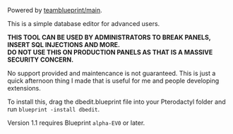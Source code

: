 Powered by [teamblueprint/main](https://github.com/teamblueprint/main).

This is a simple database editor for advanced users.

**THIS TOOL CAN BE USED BY ADMINISTRATORS TO BREAK PANELS,**\
**INSERT SQL INJECTIONS AND MORE.**\
**DO NOT USE THIS ON PRODUCTION PANELS AS THAT IS A MASSIVE SECURITY CONCERN.**

No support provided and maintencance is not guaranteed. This is just a quick afternoon thing I made that is useful for me and people developing extensions.

To install this, drag the dbedit.blueprint file into your Pterodactyl folder and run `blueprint -install dbedit`.

Version 1.1 requires Blueprint `alpha-EV0` or later.